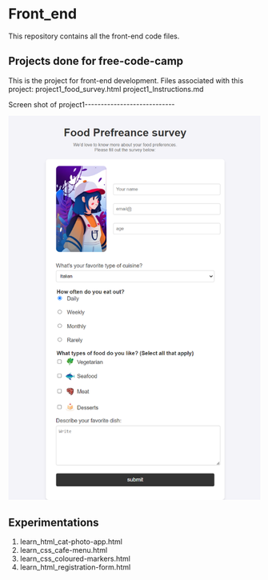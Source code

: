 # Front_end
This repository contains all the front-end code files.

## Projects done for free-code-camp 
This is the project for front-end development.
Files associated with this project:
  project1_food_survey.html 
  project1_Instructions.md

Screen shot of project1----------------------------

![](images/project1_webpage_screenshot.png)


## Experimentations
1. learn_html_cat-photo-app.html 
2. learn_css_cafe-menu.html 
3. learn_css_coloured-markers.html 
4. learn_html_registration-form.html 


